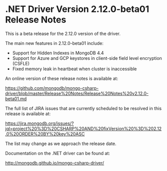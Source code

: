 # .NET Driver Version 2.12.0-beta01 Release Notes

This is a beta release for the 2.12.0 version of the driver.

The main new features in 2.12.0-beta01 include:

* Support for Hidden Indexes in MongoDB 4.4
* Support for Azure and GCP keystores in client-side field level encryption (CSFLE)
* Fixed memory leak in heartbeat when cluster is inaccessible

An online version of these release notes is available at:

https://github.com/mongodb/mongo-csharp-driver/blob/master/Release%20Notes/Release%20Notes%20v2.12.0-beta01.md

The full list of JIRA issues that are currently scheduled to be resolved in this release is available at:

https://jira.mongodb.org/issues/?jql=project%20%3D%20CSHARP%20AND%20fixVersion%20%3D%202.12.0%20ORDER%20BY%20key%20ASC

The list may change as we approach the release date.

Documentation on the .NET driver can be found at:

http://mongodb.github.io/mongo-csharp-driver/

